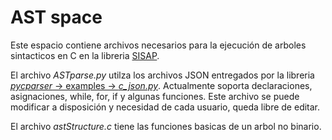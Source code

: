 # AST space

Este espacio contiene archivos necesarios para la ejecución de arboles sintacticos en C en la libreria [SISAP](http://www.sisap.org/metricspaceslibrary.html).

El archivo *ASTparse.py* utilza los archivos JSON entregados por la libreria [*pycparser* -> examples -> *c_json.py*](https://github.com/eliben/pycparser/blob/master/examples/c_json.py).
Actualmente soporta declaraciones, asignaciones, while, for, if y algunas funciones. Este archivo se puede modificar a disposición y necesidad de cada usuario, queda libre de editar.

El archivo *astStructure.c* tiene las funciones basicas de un arbol no binario.
